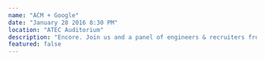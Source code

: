 ```yaml
---
name: "ACM + Google"
date: "January 28 2016 8:30 PM"
location: "ATEC Auditorium"
description: "Encore. Join us and a panel of engineers & recruiters from Google to learn about the inner workings, internships, and careers at one of the world’s leaders in technology. Free pizza & Google swag. RSVP & submit your questions at [acmutd.co/google](http://www.acmutd.co/google)"
featured: false
---
```

